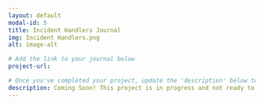 ```yaml
---
layout: default
modal-id: 5
title: Incident Handlers Journal
img: Incident Handlers.png
alt: image-alt

# Add the link to your journal below
project-url:

# Once you've completed your project, update the 'description' below to this one: Provided clear and concise written documentation of cybersecurity events, including detailed event descriptions, tools used, and lessons learned throughout the process.
description: Coming Soon! This project is in progress and not ready to be published just yet. Please contact me if you'd like a sneak peek. Otherwise, stay tuned!
---
```

